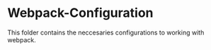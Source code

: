 # Webpack-Configuration
This folder contains the neccesaries configurations to working with webpack.
